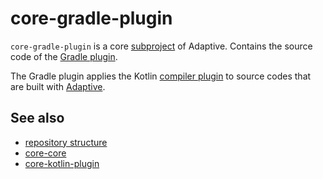 # core-gradle-plugin

`core-gradle-plugin` is a core [subproject](def://) of Adaptive. Contains the source code of the 
[Gradle plugin](https://plugins.gradle.org/plugin/fun.adaptive).

The Gradle plugin applies the Kotlin [compiler plugin](def://) to source codes that are built with [Adaptive](def://).

## See also

- [repository structure](guide://)
- [core-core](def://)
- [core-kotlin-plugin](def://)